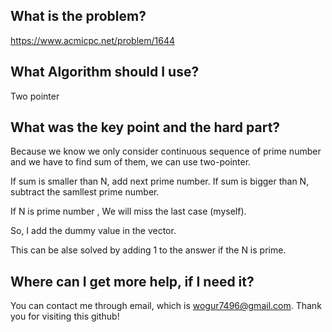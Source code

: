 ## What is the problem?

<https://www.acmicpc.net/problem/1644>

## What Algorithm should I use?

Two pointer

## What was the key point and the hard part?

Because we know we only consider continuous sequence of prime number and we have to find sum of them, we can use two-pointer.

If sum is smaller than N, add next prime number. If sum is bigger than N, subtract the samllest prime number.

If N is prime number , We will miss the last case (myself).

So, I add the dummy value in the vector.

This can be alse solved by adding 1 to the answer if the N is prime.

## Where can I get more help, if I need it?

You can contact me through email, which is wogur7496@gmail.com.
Thank you for visiting this github!

